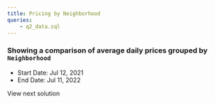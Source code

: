 ```yaml
---
title: Pricing by Neighborhood
queries:
    - q2_data.sql
---
```


### Showing a comparison of average daily prices grouped by `Neighborhood`
* Start Date: Jul 12, 2021
* End Date: Jul 11, 2022

<LinkButton url='../Q3a'>
    View next solution
</LinkButton>
